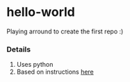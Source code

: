 # hello-world
Playing arround to create the first repo :) 
### Details 
1. Uses python 
2. Based on instructions [here](https://guides.github.com/activities/hello-world/#pr)
